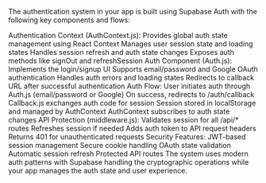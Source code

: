 The authentication system in your app is built using Supabase Auth with the following key components and flows:

Authentication Context (AuthContext.js):
Provides global auth state management using React Context
Manages user session state and loading states
Handles session refresh and auth state changes
Exposes auth methods like signOut and refreshSession
Auth Component (Auth.js):
Implements the login/signup UI
Supports email/password and Google OAuth authentication
Handles auth errors and loading states
Redirects to callback URL after successful authentication
Auth Flow:
User initiates auth through Auth.js (email/password or Google)
On success, redirects to /auth/callback
Callback.js exchanges auth code for session
Session stored in localStorage and managed by AuthContext
AuthContext subscribes to auth state changes
API Protection (middleware.js):
Validates session for all /api/* routes
Refreshes session if needed
Adds auth token to API request headers
Returns 401 for unauthenticated requests
Security Features:
JWT-based session management
Secure cookie handling
OAuth state validation
Automatic session refresh
Protected API routes
The system uses modern auth patterns with Supabase handling the cryptographic operations while your app manages the auth state and user experience.